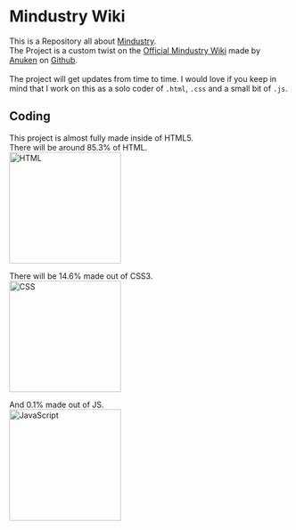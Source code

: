 # Mindustry Wiki

This is a Repository all about [Mindustry](https://store.steampowered.com/app/1127400/Mindustry/).<br>
The Project is a custom twist on the [Official Mindustry Wiki](https://mindustrygame.github.io/wiki/) made by [Anuken](https://github.com/Anuken) on [Github](https://github.com).<br><br>
The project will get updates from time to time. I would love if you keep in mind that I work on this as a solo coder of `.html`, `.css` and a small bit of `.js`.<br>

## Coding

This project is almost fully made inside of HTML5.<br>
There will be around 85.3% of HTML.<br>
<img src="https://user-images.githubusercontent.com/75322498/183644474-f4939fe8-8d0e-43eb-9454-fd7cbc60c7f1.svg" width="200px" alt="HTML" padding="5px"><br>

There will be 14.6% made out of CSS3.<br>
<img src="https://user-images.githubusercontent.com/75322498/183645020-05e22f7c-e66a-4d03-bd0f-1d7ebc224e29.svg" width="200px" alt="CSS" padding="5px"><br>


And 0.1% made out of JS.<br>
<img src="https://user-images.githubusercontent.com/75322498/183645189-982ef73a-209e-4be0-936b-8347c98bd884.svg" width="200px" alt="JavaScript" padding="5px"><br>
